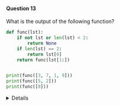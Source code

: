 #### Question 13

What is the output of the following function?

```python
def func(lst):
    if not lst or len(lst) < 2:
        return None
    if len(lst) == 2:
        return lst[0]
    return func(lst[1:])


print(func([3, 7, 1, 9]))
print(func([5, 2]))
print(func([8]))
```
<details>

- Answer: 
```python
1
5
None
```
- Explanation: Recursively reduces the list until only two elements remain, then returns the first of them.
</details>